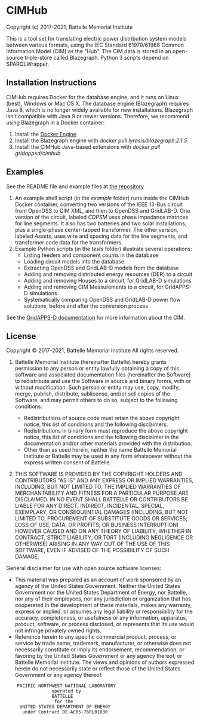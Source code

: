 # CIMHub

Copyright (c) 2017-2021, Battelle Memorial Institute

This is a tool set for translating electric power distribution system models between
various formats, using the IEC Standard 61970/61968 Common Information Model (CIM) as the "Hub".
The CIM data is stored in an open-source triple-store called Blazegraph.
Python 3 scripts depend on SPARQLWrapper.

## Installation Instructions

CIMHub requires Docker for the database engine, and it runs on Linux (best), Windows or Mac OS X.
The database engine (Blazegraph) requires Java 8, which is no longer widely available for new installations.  Blazegraph isn't 
compatible with Java 9 or newer versions. Therefore, we recommend using Blazegraph in a Docker container: 

1. Install the [Docker Engine](https://docs.docker.com/install/)
2. Install the Blazegraph engine with _docker pull lyrasis/blazegraph:2.1.5_
3. Install the CIMHub Java-based extensions with _docker pull gridappsd/cimhub_

## Examples

See the README file and example files at [the repository](https://github.com/GRIDAPPSD/CIMHub)

1. An example shell script (in the _example_ folder) runs inside the CIMHub Docker container, converting two versions of the IEEE 13-Bus circuit from OpenDSS to CIM XML, and then to OpenDSS and GridLAB-D. One version of the circuit, labeled _CDPSM_ uses phase impedance matrices for line segments. It also has two batteries and two solar installations, plus a single-phase center-tapped transformer. The other version,
labeled _Assets_, uses wire and spacing data for the line segments, and transformer code data for the transformers.
2. Example Python scripts (in the _tests_ folder) illustrate several operations:
    * Listing feeders and component counts in the database
    * Loading circuit models into the database
    * Extracting OpenDSS and GridLAB-D models from the database
    * Adding and removing distributed energy resources (DER) to a circuit 
    * Adding and removing Houses to a circuit, for GridLAB-D simulations
    * Adding and removing CIM Measurements to a circuit, for GridAPPS-D simulations
    * Systematically comparing OpenDSS and GridLAB-D power flow solutions, before and after the conversion process
    
See the [GridAPPS-D documentation](https://gridappsd.readthedocs.io/en/latest/developer_resources/index.html#cim-documentation) for more information about the CIM.

## License

<div>
Copyright &copy; 2017-2021, Battelle Memorial Institute All rights reserved.
</div>
    

1. Battelle Memorial Institute (hereinafter Battelle) hereby grants permission to any person or entity lawfully obtaining a copy of this software and associated documentation files (hereinafter the Software) to redistribute and use the Software in source and binary forms, with or without modification. Such person or entity may use, copy, modify, merge, publish, distribute, sublicense, and/or sell copies of the Software, and may permit others to do so, subject to the following conditions:
    * Redistributions of source code must retain the above copyright notice, this list of conditions and the following disclaimers.
    * Redistributions in binary form must reproduce the above copyright notice, this list of conditions and the following disclaimer in the documentation and/or other materials provided with the distribution.
    * Other than as used herein, neither the name Battelle Memorial Institute or Battelle may be used in any form whatsoever without the express written consent of Battelle.

2. THIS SOFTWARE IS PROVIDED BY THE COPYRIGHT HOLDERS AND CONTRIBUTORS "AS IS" AND ANY EXPRESS OR IMPLIED WARRANTIES, INCLUDING, BUT NOT LIMITED TO, THE IMPLIED WARRANTIES OF MERCHANTABILITY AND FITNESS FOR A PARTICULAR PURPOSE ARE DISCLAIMED. IN NO EVENT SHALL BATTELLE OR CONTRIBUTORS BE LIABLE FOR ANY DIRECT, INDIRECT, INCIDENTAL, SPECIAL, EXEMPLARY, OR CONSEQUENTIAL DAMAGES (INCLUDING, BUT NOT LIMITED TO, PROCUREMENT OF SUBSTITUTE GOODS OR SERVICES; LOSS OF USE, DATA, OR PROFITS; OR BUSINESS INTERRUPTION) HOWEVER CAUSED AND ON ANY THEORY OF LIABILITY, WHETHER IN CONTRACT, STRICT LIABILITY, OR TORT (INCLUDING NEGLIGENCE OR OTHERWISE) ARISING IN ANY WAY OUT OF THE USE OF THIS SOFTWARE, EVEN IF ADVISED OF THE POSSIBILITY OF SUCH DAMAGE.

General disclaimer for use with open source software licenses:

* This material was prepared as an account of work sponsored by an agency of the United States Government. Neither the United States Government nor the United States Department of Energy, nor Battelle, nor any of their employees, nor any jurisdiction or organization that has cooperated in the development of these materials, makes any warranty, express or implied, or assumes any legal liability or responsibility for the accuracy, completeness, or usefulness or any information, apparatus, product, software, or process disclosed, or represents that its use would not infringe privately owned rights.
* Reference herein to any specific commercial product, process, or service by trade name, trademark, manufacturer, or otherwise does not necessarily constitute or imply its endorsement, recommendation, or favoring by the United States Government or any agency thereof, or Battelle Memorial Institute. The views and opinions of authors expressed herein do not necessarily state or reflect those of the United States Government or any agency thereof.

```
    PACIFIC NORTHWEST NATIONAL LABORATORY
                 operated by
                 BATTELLE
                  for the
     UNITED STATES DEPARTMENT OF ENERGY
      under Contract DE-AC05-76RL01830
```

